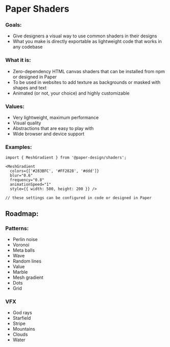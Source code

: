 # Paper Shaders

### Goals:
- Give designers a visual way to use common shaders in their designs
- What you make is directly exportable as lightweight code that works in any codebase

### What it is:
- Zero-dependency HTML canvas shaders that can be installed from npm or designed in Paper
- To be used in websites to add texture as backgrounds or masked with shapes and text
- Animated (or not, your choice) and highly customizable

### Values:
- Very lightweight, maximum performance
- Visual quality
- Abstractions that are easy to play with
- Wide browser and device support

### Examples:
```
import { MeshGradient } from '@paper-design/shaders';

<MeshGradient
  colors={['#283BFC', '#FF2828', '#ddd']}
  blur="0.6"
  frequency="0.8"
  animationSpeed="1"
  style={{ width: 500, height: 200 }} />

// these settings can be configured in code or designed in Paper
```

## Roadmap:

### Patterns:
- Perlin noise
- Voronoi
- Meta balls
- Wave
- Random lines
- Value
- Marble
- Mesh gradient
- Dots
- Grid

### VFX
- God rays
- Starfield
- Stripe
- Mountains
- Clouds
- Water
